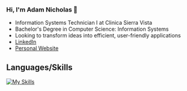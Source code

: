 ### Hi, I'm Adam Nicholas 👋

- Information Systems Technician I at Clinica Sierra Vista
- Bachelor's Degree in Computer Science: Information Systems
- Looking to transform ideas into efficient, user-friendly applications
- [LinkedIn](https://www.linkedin.com/in/adamnicholas223/)
- [Personal Website](https://adamnicholas223.com)

## Languages/Skills
[![My Skills](https://skillicons.dev/icons?i=cpp,linux,js,html,css,php,py,androidstudio)](https://skillicons.dev)
